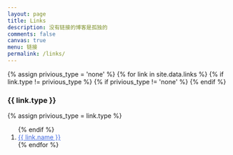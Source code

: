 ```yaml
---
layout: page
title: Links
description: 没有链接的博客是孤独的
comments: false
canvas: true
menu: 链接
permalink: /links/
---
```


<div>
  {% assign privious_type = 'none' %}
  {% for link in site.data.links %}
    {% if link.type != privious_type %}
      {% if privious_type != 'none' %}
        </ol>
      {% endif %}
      <h3>{{ link.type }}</h3>
      {% assign privious_type = link.type %}
      <ol class="posts-list" >
    {% endif %}
    <li class="posts-list-item">
      <a class="posts-list-name" style="color:#4169E1" href="{{ link.url }}" target="_blank">{{ link.name }}</a>
    </li>
  {% endfor %}
  </ol>
</div>